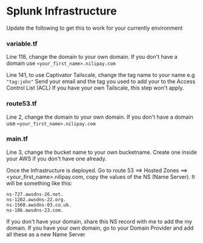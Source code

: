 # Splunk Infrastructure 
Update the following to get this to work for your currently environment

### variable.tf
Line 118, change the domain to your own domain.
If you don't have a domain use 
``` <your_first_name>.nilipay.com  ```

Line 141, to use Captivator Tailscale, change the tag name to your name
e.g ``` "tag:john" ```
Send your email and the tag you used to add your to the Access Control List (ACL)
If you have your own Tailscale, this step won't apply.

### route53.tf
Line 2, change the domain to your own domain.
If you don't have a domain use 
``` <your_first_name>.nilipay.com  ```

### main.tf
Line 3, change the bucket name to your own bucketname. Create one inside your AWS if you don't have one already.

Once the Infrastructure is deployed. 
Go to route 53 ==> Hosted Zones ==> <your_first_name>.nilipay.com, 
copy the values of the NS (Name Server). It will be something like this:

```
ns-727.awsdns-26.net.
ns-1202.awsdns-22.org.
ns-1560.awsdns-03.co.uk.
ns-186.awsdns-23.com.
```

If you don't have your domain, share this NS record with me to add the my domain.
If you have your own domain, go to your Domain Provider and add all these as a new Name Server

